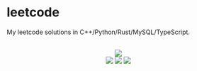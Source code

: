 # leetcode
My leetcode solutions in C++/Python/Rust/MySQL/TypeScript.

<div align="center">
<br/>
<img src="https://img.shields.io/badge/Solved-631/3172%20=%2019%25-blue.svg?style=flat-square" />
<br/>
<img src="https://img.shields.io/badge/Easy-267/799-5CB85D.svg?style=flat-square" />
<img src="https://img.shields.io/badge/Medium-280/1666-F0AE4E.svg?style=flat-square" />
<img src="https://img.shields.io/badge/Hard-84/707-D95450.svg?style=flat-square" />
</div>